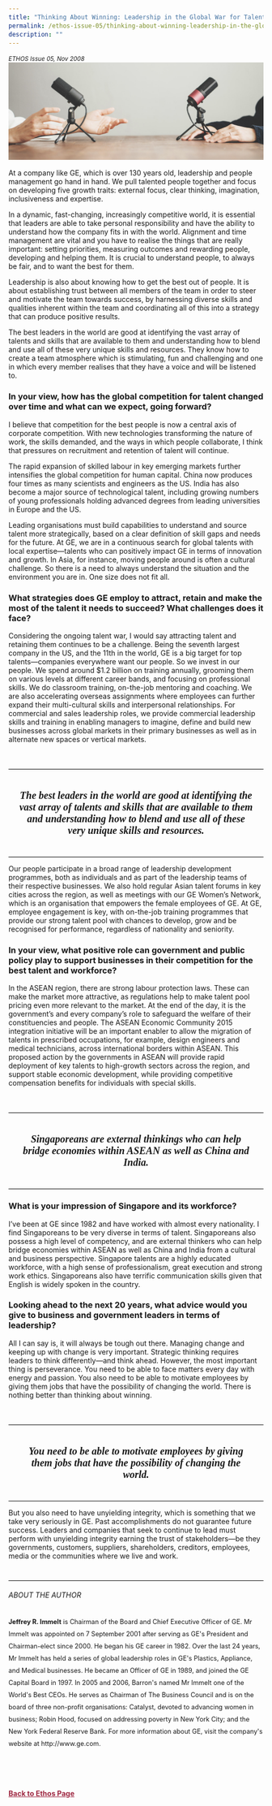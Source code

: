 ```yaml
---
title: "Thinking About Winning: Leadership in the Global War for Talent"
permalink: /ethos-issue-05/thinking-about-winning-leadership-in-the-global-war-for-talent/
description: ""
---
```

<style>
.back a
{
	color: #9f2943;
	font-weight: bold;
}

#banner img
{
	width:100%;
}
	
.break
{
   border-top: 1px solid  black;
   border-bottom: 1px solid black;
	 padding:20px;
	text-align:center;
	margin-top:50px;
}
	
.break1
{
font-family: Georgia;
	font-size:20px;
	font-style: italic;
	font-weight: bold;
}


.boxheader {
	color: white !important;
	}	

.containerbox {
	background-color: #B7C9E2;
	border-radius: 10px;
	padding: 5%;
	margin-top: 5%;
	
	}	

li {
	font-size: 15px !important;
	
	}	
	
.notestop
{
	font-size: 15px;
	line-height:22px !important;
}	
	
.author
{

margin-top:40px;
padding-bottom:30px;
border-top: 1px solid black;	

}

.author p {
	font-size: 0.9em;
	line-height:24px !important;
	}			
	
</style>	


<em><small>ETHOS Issue 05, Nov 2008</small></em>
<img src="/images/Landing_Banner_Images/banner_interview.jpg">


<p>At a company like GE, which is over 130 years old, leadership and people management go hand in hand. We pull talented people together and focus on developing five growth traits: external focus, clear thinking, imagination, inclusiveness and expertise.</p>

<p>In a dynamic, fast-changing, increasingly competitive world, it is essential that leaders are able to take personal responsibility and have the ability to understand how the company fits in with the world. Alignment and time management are vital and you have to realise the things that are really important: setting priorities, measuring outcomes and rewarding people, developing and helping them. It is crucial to understand people, to always be fair, and to want the best for them. </p>

<p>Leadership is also about knowing how to get the best out of people. It is about establishing trust between all members of the team in order to steer and motivate the team towards success, by harnessing diverse skills and qualities inherent within the team and coordinating all of this into a strategy that can produce positive results. </p>

<p>The best leaders in the world are good at identifying the vast array of talents and skills that are available to them and understanding how to blend and use all of these very unique skills and resources. They know how to create a team atmosphere which is stimulating, fun and challenging and one in which every member realises that they have a voice and will be listened to.</p>

<h3>In your view, how has the global competition for talent changed over time and what can we expect, going forward?</h3>

<p>I believe that competition for the best people is now a central axis of corporate competition. With new technologies transforming the nature of work, the skills demanded, and the ways in which people collaborate, I think that pressures on recruitment and retention of talent will continue. </p>

<p>The rapid expansion of skilled labour in key emerging markets further intensifies the global competition for human capital. China now produces four times as many scientists and engineers as the US. India has also become a major source of technological talent, including growing numbers of young professionals holding advanced degrees from leading universities in Europe and the US.</p>

<p>Leading organisations must build capabilities to understand and source talent more strategically, based on a clear definition of skill gaps and needs for the future. At GE, we are in a continuous search for global talents with local expertise—talents who can positively impact GE in terms of innovation and growth. In Asia, for instance, moving people around is often a cultural challenge. So there is a need to always understand the situation and the environment you are in. One size does not fit all.</p>

<h3>What strategies does GE employ to attract, retain and make the most of the talent it needs to succeed? What challenges does it face?</h3>

<p>Considering the ongoing talent war, I would say attracting talent and retaining them continues to be a challenge. Being the seventh largest company in the US, and the 11th in the world, GE is a big target for top talents—companies everywhere want our people. So we invest in our people. We spend around $1.2 billion on training annually, grooming them on various levels at different career bands, and focusing on professional skills. We do classroom training, on-the-job mentoring and coaching. We are also accelerating overseas assignments where employees can further expand their multi-cultural skills and interpersonal relationships. For commercial and sales leadership roles, we provide commercial leadership skills and training in enabling managers to imagine, define and build new businesses across global markets in their primary businesses as well as in alternate new spaces or vertical markets. </p>


<div class="break">

<p class="break1">
The best leaders in the world are good at identifying the vast array of talents and skills that are available to them and understanding how to blend and use all of these very unique skills and resources.
	</p>

</div>

<p>Our people participate in a broad range of leadership development programmes, both as individuals and as part of the leadership teams of their respective businesses. We also hold regular Asian talent forums in key cities across the region, as well as meetings with our GE Women’s Network, which is an organisation that empowers the female employees of GE. At GE, employee engagement is key, with on-the-job training programmes that provide our strong talent pool with chances to develop, grow and be recognised for performance, regardless of nationality and seniority.</p>

<h3>In your view, what positive role can government and public policy play to support businesses in their competition for the best talent and workforce?</h3>

<p>In the ASEAN region, there are strong labour protection laws. These can make the market more attractive, as regulations help to make talent pool pricing even more relevant to the market. At the end of the day, it is the government’s and every company’s role to safeguard the welfare of their constituencies and people. The ASEAN Economic Community 2015 integration initiative will be an important enabler to allow the migration of talents in prescribed occupations, for example, design engineers and medical technicians, across international borders within ASEAN. This proposed action by the governments in ASEAN will provide rapid deployment of key talents to high-growth sectors across the region, and support stable economic development, while providing competitive compensation benefits for individuals with special skills.</p>

<div class="break">

<p class="break1">
Singaporeans are external thinkings who can help bridge economies within ASEAN as well as China and India.
	</p>

</div>

<h3>What is your impression of Singapore and its workforce?</h3>

<p>I’ve been at GE since 1982 and have worked with almost every nationality. I find Singaporeans to be very diverse in terms of talent. Singaporeans also possess a high level of competency, and are external thinkers who can help bridge economies within ASEAN as well as China and India from a cultural and business perspective. Singapore talents are a highly educated workforce, with a high sense of professionalism, great execution and strong work ethics. Singaporeans also have terrific communication skills given that English is widely spoken in the country.</p>

<h3>Looking ahead to the next 20 years, what advice would you give to business and government leaders in terms of leadership?</h3>

<p>All I can say is, it will always be tough out there. Managing change and keeping up with change is very important. Strategic thinking requires leaders to think differently—and think ahead. However, the most important thing is perseverance. You need to be able to face matters every day with energy and passion. You also need to be able to motivate employees by giving them jobs that have the possibility of changing the world. There is nothing better than thinking about winning.</p>

<div class="break">

<p class="break1">
You need to be able to motivate employees by giving them jobs that have the possibility of changing the world.
</p>

</div>

<p>But you also need to have unyielding integrity, which is something that we take very seriously in GE. Past accomplishments do not guarantee future success. Leaders and companies that seek to continue to lead must perform with unyielding integrity earning the trust of stakeholders—be they governments, customers, suppliers, shareholders, creditors, employees, media or the communities where we live and work.</p>

<div class="author">
<h6>ABOUT THE AUTHOR</h6>

<p class="small-text"><strong>Jeffrey R. Immelt</strong> is Chairman of the Board and Chief Executive Officer of GE. Mr Immelt was appointed on 7 September 2001 after serving as GE's President and Chairman-elect since 2000. He began his GE career in 1982. Over the last 24 years, Mr Immelt has held a series of global leadership roles in GE's Plastics, Appliance, and Medical businesses. He became an Officer of GE in 1989, and joined the GE Capital Board in 1997. In 2005 and 2006, Barron's named Mr Immelt one of the World's Best CEOs. He serves as Chairman of The Business Council and is on the board of three non-profit organisations: Catalyst, devoted to advancing women in business; Robin Hood, focused on addressing poverty in New York City; and the New York Federal Reserve Bank. For more information about GE, visit the company's website at http://www.ge.com.</p>
	
</div>	

<br>
<br>	
<div class="back">
<a href="/ethos/">Back to Ethos Page</a>	
</div>
